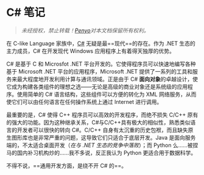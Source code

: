 # C# 笔记

> *未经授权，禁止转载！[Penyo](https://github.com/penyoofficial)对本文档保留所有权利。*

在 C-like Language 家族中，[C#](https://docs.microsoft.com/zh-cn/dotnet/csharp/) 无疑是最==现代==的存在。作为 .NET 生态的主力成员，C# 在开发现代 Windows 应用程序上有着得天独厚的优势。

C# 是基于 C 和 Microsfot .NET 平台开发的。它使得程序员可以快速地编写各种基于 Microsoft .NET 平台的应用程序，Microsoft .NET 提供了一系列的工具和服务来最大程度地开发利用计算与通讯领域。正是由于 C# **面向对象**的卓越设计，使它成为构建各类组件的理想之选——无论是高级的商业对象还是系统级的应用程序。使用简单的 C# 语言结构，这些组件可以方便的转化为 XML 网络服务，从而使它们可以由任何语言在任何操作系统上通过 Internet 进行调用。

最重要的是，C# 使得 C++ 程序员可以高效的开发程序，而绝不损失 C/C++ 原有的强大的功能。因为这种继承关系，C#与C/C++具有极大的相似性，熟悉类似语言的开发者可以很快的转向 C#。C/C++ 自身有太沉重的历史包袱，而且缺失原生图形库也是非常严重的问题，这导致它们只适合于底层开发。Java 是面向服务端的，不太适合桌面开发（*在与 .NET 生态的竞争中落败*）；而 Python 么......被捏马的国内补习机构炒的......我不多说，反正我认为 Python 更适合用于数据科学。

不得不说，==通用开发方面，是绕不开 C# 的==。
